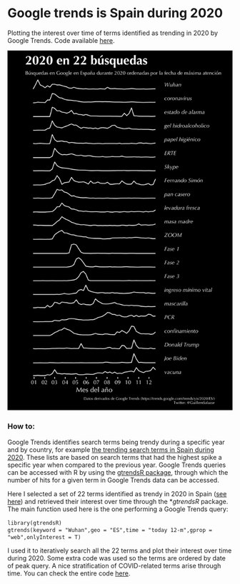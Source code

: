 # Google trends is Spain during 2020

Plotting the interest over time of terms identified as trending in 2020 by Google Trends. Code available [here](https://github.com/GuillemSalazar/r_miscellanea/blob/gh-pages/code/google_trends_2020.R).

![osm](../images/2_gogle_trends_2020.png)

### How to:

Google Trends identifies search terms being trendy during a specific year and by country, for example [the trending search terms in Spain during 2020](https://trends.google.com/trends/yis/2020/ES/). These lists are based on search terms that had the highest spike a specific year when compared to the previous year. Google Trends queries can be accessed with R by using the [gtrendsR package](https://cran.r-project.org/web/packages/gtrendsR/), through which the number of hits for a given term in Google Trends data can be accessed.

Here I selected a set of 22 terms identified as trendy in 2020 in Spain ([see here](https://trends.google.com/trends/yis/2020/ES/)) and retrieved their interest over time through the **gtrendsR* package. The main function used here is the one performing a Google Trends query:

```{R}
library(gtrendsR)
gtrends(keyword = "Wuhan",geo = "ES",time = "today 12-m",gprop = "web",onlyInterest = T)
```

I used it to iteratively search all the 22 terms and plot their interest over time during 2020. Some extra code was used so the terms are ordered by date of peak query. A nice stratification of COVID-related terms arise through time. You can check the entire code [here](https://github.com/GuillemSalazar/r_miscellanea/blob/gh-pages/code/google_trends_2020.R).
